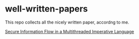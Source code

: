 # well-written-papers
This repo collects all the nicely written paper, accordng to me. 

[Secure Information Flow in a Multithreaded Imperative Language](http://web.cs.ucla.edu/~palsberg/tba/papers/smith-volpano-popl98.pdf)
